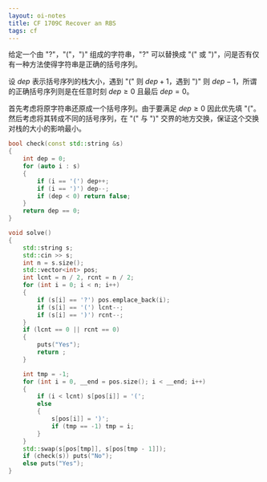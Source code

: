 ```yaml
---
layout: oi-notes
title: CF 1709C Recover an RBS
tags: cf
---
```


给定一个由 "?"，"("，")" 组成的字符串，"?" 可以替换成 "(" 或 ")"，问是否有仅有一种方法使得字符串是正确的括号序列。

设 $dep$ 表示括号序列的栈大小，遇到 "(" 则 $dep + 1$，遇到 ")" 则 $dep - 1$，所谓的正确括号序列则是在任意时刻 $dep \ge 0$ 且最后 $dep = 0$。

首先考虑将原字符串还原成一个括号序列。由于要满足 $dep \ge 0$ 因此优先填 "("。然后考虑将其转成不同的括号序列，在 "(" 与 ")" 交界的地方交换，保证这个交换对栈的大小的影响最小。

```cpp
bool check(const std::string &s)
{
    int dep = 0;
    for (auto i : s)
    {
        if (i == '(') dep++;
        if (i == ')') dep--;
        if (dep < 0) return false;
    }
    return dep == 0;
}

void solve()
{
    std::string s;
    std::cin >> s;
    int n = s.size();
    std::vector<int> pos;
    int lcnt = n / 2, rcnt = n / 2;
    for (int i = 0; i < n; i++)
    {
        if (s[i] == '?') pos.emplace_back(i);
        if (s[i] == '(') lcnt--;
        if (s[i] == ')') rcnt--;
    }
    if (lcnt == 0 || rcnt == 0)
    {
        puts("Yes");
        return ;
    }

    int tmp = -1;
    for (int i = 0, __end = pos.size(); i < __end; i++)
    {
        if (i < lcnt) s[pos[i]] = '(';
        else
        {
            s[pos[i]] = ')';
            if (tmp == -1) tmp = i;
        }
    }
    std::swap(s[pos[tmp]], s[pos[tmp - 1]]);
    if (check(s)) puts("No");
    else puts("Yes");
}

```